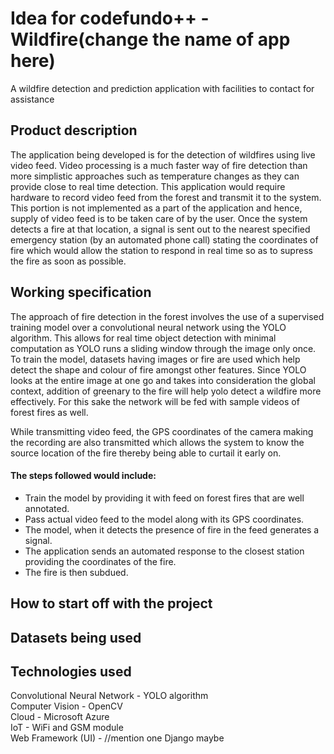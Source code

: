 # Idea for codefundo++ - Wildfire(change the name of app here)
A wildfire detection and prediction application with facilities to contact for assistance

## Product description
The application being developed is for the detection of wildfires using live video feed. Video processing is a much faster way of fire detection than more simplistic approaches such as temperature changes as they can provide close to real time detection. This application would require hardware to record video feed from the forest and transmit it to the system. This portion is not implemented as a part of the application and hence, supply of video feed is to be taken care of by the user. Once the system detects a fire at that location, a signal is sent out to the nearest specified emergency station (by an automated phone call) stating the coordinates of fire which would allow the station to respond in real time so as to supress the fire as soon as possible.

## Working specification
The approach of fire detection in the forest involves the use of a supervised training model over a convolutional neural network using the YOLO algorithm. This allows for real time object detection with minimal computation as YOLO runs a sliding window through the image only once. To train the model, datasets having images or fire are used which help detect the shape and colour of fire amongst other features. Since YOLO looks at the entire image at one go and takes into consideration the global context, addition of greenary to the fire will help yolo detect a wildfire more effectively. For this sake the network will be fed with sample videos of forest fires as well.
  
While transmitting video feed, the GPS coordinates of the camera making the recording are also transmitted which allows the system to know the source location of the fire thereby being able to curtail it early on.
#### The steps followed would include:
* Train the model by providing it with feed on forest fires that are well annotated.
* Pass actual video feed to the model along with its GPS coordinates.
* The model, when it detects the presence of fire in the feed generates a signal.
* The application sends an automated response to the closest station providing the coordinates of the fire.
* The fire is then subdued.
  

## How to start off with the project
## Datasets being used

## Technologies used
Convolutional Neural Network - YOLO algorithm  
Computer Vision - OpenCV  
Cloud - Microsoft Azure  
IoT - WiFi and GSM module  
Web Framework (UI) - //mention one Django maybe  


